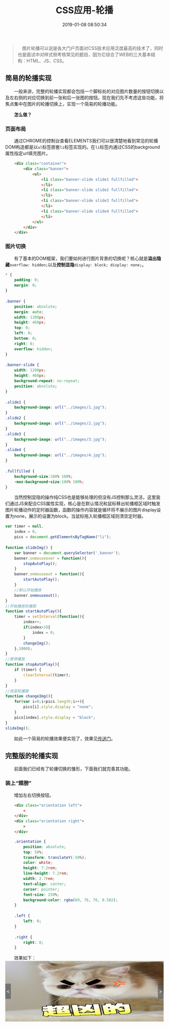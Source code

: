 ﻿---
title: CSS应用-轮播
date: 2019-01-08 08:50:34
tags: CSS
---

> &emsp;图片轮播可以说是各大门户页面对CSS技术应用泛度最高的技术了，同时也是面试中对样式侧考核常见的题目，因为它综合了WEB的三大基本结构：HTML、JS、CSS。

## 简易的轮播实现

&emsp;&emsp;一般来讲，完整的轮播实现都会包括一个脚标处的对应图片数量的按钮切换以及左右侧的对应切换到前一张和后一张图的按钮。现在我们先不考虑这些功能，将焦点集中在图片的轮播切换上，实现一个简易的轮播功能。

&emsp;&emsp;**怎么做？**

### 页面布局

&emsp;&emsp;通过CHROME的控制台查看ELEMENTS我们可以很清楚地看到常见的轮播DOM构造都是以`ul`标签嵌套`li`标签实现的。在`li`标签内通过CSS的background属性指定url填充图片。

<escape><!-- more --></escape>

```html
    <div class="container">
        <div class="banner">
            <ul>
                <li class="banner-slide slide1 fullfilled">
                </li>
                <li class="banner-slide slide2 fullfilled">
                </li>
                <li class="banner-slide slide3 fullfilled">
                </li>
                <li class="banner-slide slide4 fullfilled">
                </li>
            </ul>
        </div>
    </div>
```

### 图片切换

&emsp;&emsp;有了基本的DOM框架，我们要如何进行图片背景的切换呢？核心就是**溢出隐藏**`overflow: hidden;`以及**控制显隐**`display: block; display: none;`。

```css
* {
    padding: 0;
    margin: 0;
}
 
.banner {
    position: absolute;
    margin: auto;
    width: 1200px;
    height: 460px;
    top: 0;
    left: 0;
    bottom: 0;
    right: 0;
    overflow: hidden;
}
 
.banner-slide {
    width: 1200px;
    height: 460px;
    background-repeat: no-repeat;
    position: absolute;
}
 
.slide1 {
    background-image: url("../images/1.jpg");
}
.slide2 {
    background-image: url("../images/2.jpg");
}
.slide3 {
    background-image: url("../images/3.jpg");
}
.slide4 {
    background-image: url("../images/4.jpg");
}

.fullfilled {
    background-size:100% 100%;
    -moz-background-size:100% 100%;
}
```

&emsp;&emsp;当然控制显隐的操作纯CSS也是能够处理的但没有JS控制那么灵活，这里我们通过JS来配合CSS属性实现，核心是在默认情况和鼠标移出轮播框区域时触发图片轮播动作的定时器函数，函数的操作内容就是循环将不展示的图片display设置为none，展示的设置为block。当鼠标拖入轮播框区域则清空定时器。

```javascript
var timer = null,
    index = 0,
    pics = document.getElementsByTagName("li");

function slideImg() {
    var banner = document.querySelector('.banner');
    banner.onmouseover = function(){
        stopAutoPlay();
    }
    banner.onmouseout = function(){
        startAutoPlay();
    }
    //默认开始播放
    banner.onmouseout();
}
//开始播放轮播图
function startAutoPlay(){
    timer = setInterval(function(){
        index++;
        if(index>3){
            index = 0;
        }
        changeImg();
    },1000);
}
//暂停播放
function stopAutoPlay(){
    if (timer) {
        clearInterval(timer);
    }
}
//改变轮播图
function changeImg(){
    for(var i=0;i<pics.length;i++){
        pics[i].style.display = "none";
    }
    pics[index].style.display = "block";
}
slideImg();
```

&emsp;&emsp;如此一个简易的轮播效果便实现了，效果见[传送门](http://www.chendiyou.com/cssDemo/lunbo)。

## 完整版的轮播实现

&emsp;&emsp;前面我们已经有了轮播切换的雏形，下面我们就完善其功能。

### 装上“翅膀”

&emsp;&emsp;增加左右切换按钮。

```html
    <div class="orientation left">
        <
    </div>
    <div class="orientation right">
        >
    </div>
```

```css
    .orientation {
        position: absolute;
        top: 50%;
        transform: translateY(-50%);
        color: white;
        height: 7.2rem;
        line-height: 7.2rem;
        width: 2.7rem;
        text-align: center;
        cursor: pointer;
        font-size: 250%;
        background-color: rgba(69, 76, 76, 0.582);
    }

    .left {
        left: 0;
    }

    .right {
        right: 0;
    }    
```
&emsp;&emsp;效果如下：
![](CSS应用-轮播/翅膀.jpg)